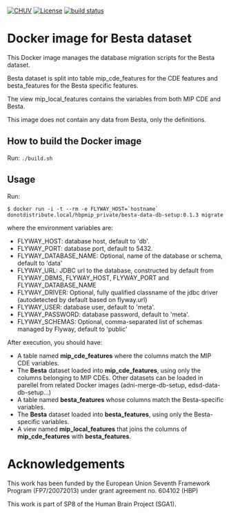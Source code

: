 [![CHUV](https://img.shields.io/badge/CHUV-LREN-AF4C64.svg)](https://www.unil.ch/lren/en/home.html) [![License](https://img.shields.io/badge/license-proprietary-AF4C64.svg)](https://github.com/LREN-CHUV/besta-data-db-setup/blob/master/LICENSE)
[![build status](https://gitlab.com/hbpmip_private/besta-data-db-setup/badges/master/build.svg)](https://gitlab.com/hbpmip_private/besta-data-db-setup/commits/master)

# Docker image for Besta dataset

This Docker image manages the database migration scripts for the Besta dataset.

Besta dataset is split into table mip_cde_features for the CDE features and besta_features for the Besta specific features.

The view mip_local_features contains the variables from both MIP CDE and Besta.

This image does not contain any data from Besta, only the definitions.

## How to build the Docker image

Run: `./build.sh`

## Usage

Run:

```console
$ docker run -i -t --rm -e FLYWAY_HOST=`hostname` donotdistribute.local/hbpmip_private/besta-data-db-setup:0.1.3 migrate
```

where the environment variables are:

* FLYWAY_HOST: database host, default to 'db'.
* FLYWAY_PORT: database port, default to 5432.
* FLYWAY_DATABASE_NAME: Optional, name of the database or schema, default to 'data'
* FLYWAY_URL: JDBC url to the database, constructed by default from FLYWAY_DBMS, FLYWAY_HOST, FLYWAY_PORT and FLYWAY_DATABASE_NAME
* FLYWAY_DRIVER: Optional, fully qualified classname of the jdbc driver (autodetected by default based on flyway.url)
* FLYWAY_USER: database user, default to 'meta'.
* FLYWAY_PASSWORD: database password, default to 'meta'.
* FLYWAY_SCHEMAS: Optional, comma-separated list of schemas managed by Flyway, default to 'public'

After execution, you should have:

* A table named **mip_cde_features** where the columns match the MIP CDE variables.
* The **Besta** dataset loaded into **mip_cde_features**, using only the columns belonging to MIP CDEs. Other datasets can be loaded in parellel from related Docker images (adni-merge-db-setup, edsd-data-db-setup...)
* A table named **besta_features** whose columns match the Besta-specific variables.
* The **Besta** dataset loaded into **besta_features**, using only the Besta-specific variables.
* A view named **mip_local_features** that joins the columns of **mip_cde_features** with **besta_features**.

# Acknowledgements

This work has been funded by the European Union Seventh Framework Program (FP7/2007­2013) under grant agreement no. 604102 (HBP)

This work is part of SP8 of the Human Brain Project (SGA1).
